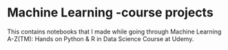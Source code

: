 # Machine Learning -course projects
This contains notebooks that I made while going through Machine Learning A-Z(TM): Hands on Python & R in Data Science Course at Udemy.
